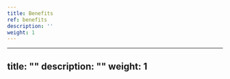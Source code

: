 ```yaml
---
title: Benefits
ref: benefits
description: ''
weight: 1
---
```

---
title: ""
description: ""
weight: 1
---